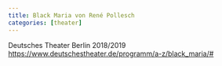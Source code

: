 ```yaml
---
title: Black Maria von René Pollesch
categories: [theater]
---
```


Deutsches Theater Berlin 2018/2019
https://www.deutschestheater.de/programm/a-z/black_maria/#

